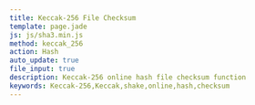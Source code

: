 ```yaml
---
title: Keccak-256 File Checksum
template: page.jade
js: js/sha3.min.js
method: keccak_256
action: Hash
auto_update: true
file_input: true
description: Keccak-256 online hash file checksum function
keywords: Keccak-256,Keccak,shake,online,hash,checksum
---
```

